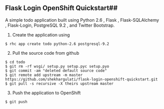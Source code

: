 ## Flask Login OpenShift Quickstart##

A simple todo application built using Python 2.6 , Flask , Flask-SQLAlchemy , Flask-Login, PostgreSQL 9.2 , and Twitter Bootstrap.

1. Create the application using 
```
$ rhc app create todo python-2.6 postgresql-9.2
```

2. Pull the source code from github
```
$ cd todo
$ git rm -rf wsgi/ setup.py setup.pyc setup.pyo 
$ git commit -am "deleted default source code"
$ git remote add upstream -m master https://github.com/shekhargulati/flask-login-openshift-quickstart.git
$ git pull -s recursive -X theirs upstream master
```

3. Push the application to OpenShift
```
$ git push
```
